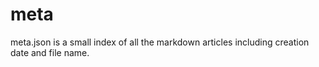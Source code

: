 # meta

meta.json is a small index of all the markdown articles including creation date and file name.
